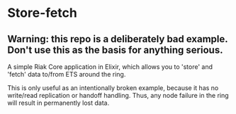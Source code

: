 # Store-fetch

## Warning: this repo is a deliberately bad example. Don't use this as the basis for anything serious.

A simple Riak Core application in Elixir, which allows you to 'store' and
'fetch' data to/from ETS around the ring.

This is only useful as an intentionally broken example, because it has no write/read
replication or handoff handling. Thus, any node failure in the ring will result in
permanently lost data.
